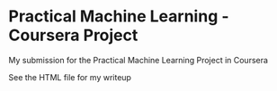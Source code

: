 # Practical Machine Learning - Coursera Project
My submission for the Practical Machine Learning Project in Coursera

See the HTML file for my writeup
